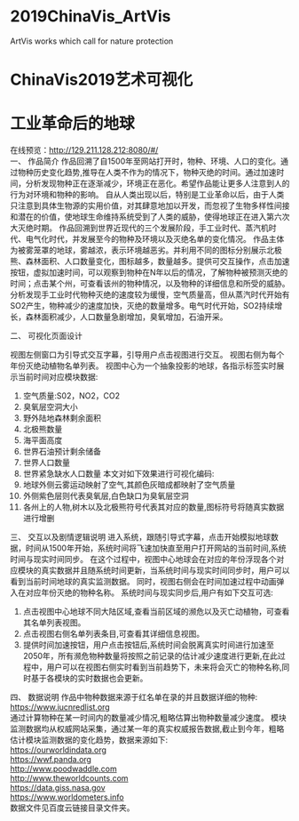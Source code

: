 # 2019ChinaVis_ArtVis
ArtVis works which call for nature protection 
# ChinaVis2019艺术可视化
# 工业革命后的地球 
在线预览：http://129.211.128.212:8080/#/<br>
一、	作品简介
  作品回溯了自1500年至网站打开时，物种、环境、人口的变化。通过物种历史变化趋势,推导在人类不作为的情况下，物种灭绝的时间。通过加速时间，分析发现物种正在逐渐减少，环境正在恶化。希望作品能让更多人注意到人的行为对环境和物种的影响。
自从人类出现以后，特别是工业革命以后，由于人类只注意到具体生物源的实用价值，对其肆意地加以开发，而忽视了生物多样性间接和潜在的价值，使地球生命维持系统受到了人类的威胁，使得地球正在进入第六次大灭绝时期。
作品回溯到世界近现代的三个发展阶段，手工业时代、蒸汽机时代、电气化时代，并发展至今的物种及环境以及灭绝名单的变化情况。
作品主体为被雾笼罩的地球，雾越浓，表示环境越恶劣。并利用不同的图标分别展示北极熊、森林面积、人口数量变化，图标越多，数量越多。提供可交互操作，点击加速按钮，虚拟加速时间，可以观察到物种在N年以后的情况，了解物种被预测灭绝的时间；点击某个州，可查看该州的物种情况，以及物种的详细信息和所受的威胁。
分析发现手工业时代物种灭绝的速度较为缓慢，空气质量高，但从蒸汽时代开始有SO2产生，物种减少的速度加快，灭绝的数量增多。电气时代开始，SO2持续增长，森林面积减少，人口数量急剧增加，臭氧增加，石油开采。

二、	可视化页面设计
 
  视图左侧窗口为引导式交互字幕，引导用户点击视图进行交互。
  视图右侧为每个年份灭绝动植物名单列表。
  视图中心为一个抽象投影的地球，各指示标签实时展示当前时间对应模块数据:
  1.	空气质量:S02，NO2，CO2
  2.	臭氧层空洞大小
  3.	野外陆地森林剩余面积
  4.	北极熊数量
  5.	海平面高度
  6.	世界石油预计剩余储备
  7.	世界人口数量
  8.	世界紧急缺水人口数量
  本文对如下效果进行可视化编码:
  1.	地球外侧云雾运动映射了空气,其颜色灰暗成都映射了空气质量
  2.	外侧紫色层则代表臭氧层,白色缺口为臭氧层空洞
  3.	各州上的人物,树木以及北极熊符号代表其对应的数量,图标符号将随真实数据进行增删

三、	交互以及剧情逻辑说明
  进入系统，跟随引导式字幕，点击开始模拟地球数据，时间从1500年开始，系统时间将飞速加快直至用户打开网站的当前时间,系统时间与现实时间同步。
  在这个过程中，视图中心地球会在对应的年份浮现各个对应模块的真实数据并且随系统时间更新，当系统时间与现实时间同步时，用户可以看到当前时间地球的真实监测数据。
  同时，视图右侧会在时间加速过程中动画弹入在对应年份灭绝的物种名称。
  系统时间与现实同步后,用户有如下交互可选:
  1. 点击视图中心地球不同大陆区域,查看当前区域的濒危以及灭亡动植物，可查看其名单列表视图。
  2. 点击视图右侧名单列表条目,可查看其详细信息视图。
  3. 提供时间加速按钮，用户点击按钮后,系统时间会脱离真实时间进行加速至2050年，所有濒危物种数量将按照之前记录的估计减少速度进行更新,在此过程中，用户可以在视图右侧实时看到当前趋势下，未来将会灭亡的物种名称,同时基于各模块的实时数据也会更新。

四、	数据说明
  作品中物种数据来源于红名单在录的并且数据详细的物种: https://www.iucnredlist.org<br>
  通过计算物种在某一时间内的数量减少情况,粗略估算出物种数量减少速度。
  模块监测数据均从权威网站采集，通过某一年的真实权威报告数据,截止到今年，粗略估计模块监测数据的变化趋势，数据来源如下:<br>
  https://ourworldindata.org<br>
  https://wwf.panda.org<br>
  http://www.poodwaddle.com<br>
  http://www.theworldcounts.com<br>
  https://data.giss.nasa.gov<br>
  https://www.worldometers.info<br>
  数据文件见百度云链接目录文件夹。<br>

